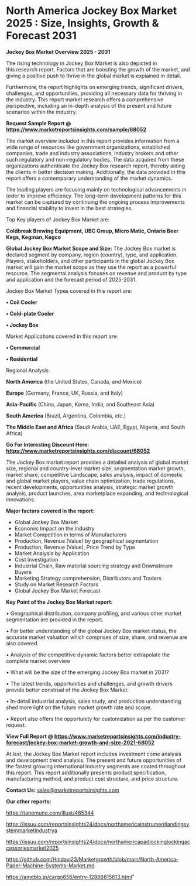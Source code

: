 # North America Jockey Box Market 2025 : Size, Insights, Growth & Forecast 2031

<Strong> Jockey Box Market Overview 2025 - 2031</strong>

The rising technology in Jockey Box Market is also depicted in this research report. Factors that are boosting the growth of the market, and giving a positive push to thrive in the global market is explained in detail.

Furthermore, the report highlights on emerging trends, significant drivers, challenges, and opportunities, providing all necessary data for thriving in the industry. This report market research offers a comprehensive perspective, including an in-depth analysis of the present and future scenarios within the industry.

<strong>Request Sample Report @ <a href=https://www.marketreportsinsights.com/sample/68052>https://www.marketreportsinsights.com/sample/68052</a></strong>

The market overview included in this report provides information from a wide range of resources like government organizations, established companies, trade and industry associations, industry brokers and other such regulatory and non-regulatory bodies. The data acquired from these organizations authenticate the Jockey Box research report, thereby aiding the clients in better decision making. Additionally, the data provided in this report offers a contemporary understanding of the market dynamics.

The leading players are focusing mainly on technological advancements in order to improve efficiency. The long-term development patterns for this market can be captured by continuing the ongoing process improvements and financial stability to invest in the best strategies.

Top Key players of Jockey Box Market are:

<strong>Coldbreak Brewing Equipment, UBC Group, Micro Matic, Ontario Beer Kegs, Kegman, Kegco</strong>

<strong><b>Global Jockey Box Market Scope and Size:</b></strong>
The Jockey Box market is declared segment by company, region (country), type, and application. Players, stakeholders, and other participants in the global Jockey Box market will gain the market scope as they use the report as a powerful resource. The segmental analysis focuses on revenue and product by type and application and the forecast period of 2025-2031.

Jockey Box Market Types covered in this report are:

<strong>• Coil Cooler

• Cold-plate Cooler

• Jockey Box</strong>

Market Applications covered in this report are:

<strong>• Commercial

• Residential</strong> 

Regional Analysis

<strong>North America</strong> (the United States, Canada, and Mexico)

<strong>Europe</strong> (Germany, France, UK, Russia, and Italy)

<strong>Asia-Pacific</strong> (China, Japan, Korea, India, and Southeast Asia)

<strong>South America</strong> (Brazil, Argentina, Colombia, etc.)

<strong>The Middle East and Africa</strong> (Saudi Arabia, UAE, Egypt, Nigeria, and South Africa)

<strong>Go For Interesting Discount Here: <a href=https://www.marketreportsinsights.com/discount/68052>https://www.marketreportsinsights.com/discount/68052</a></strong>

The Jockey Box market report provides a detailed analysis of global market size, regional and country-level market size, segmentation market growth, market share, competitive Landscape, sales analysis, impact of domestic and global market players, value chain optimization, trade regulations, recent developments, opportunities analysis, strategic market growth analysis, product launches, area marketplace expanding, and technological innovations.

<strong><b>Major factors covered in the report:</b></strong>
<ul>
  <li>Global Jockey Box Market </li>
  <li>Economic Impact on the Industry</li>
  <li>Market Competition in terms of Manufacturers</li>
  <li>Production, Revenue (Value) by geographical segmentation</li>
  <li>Production, Revenue (Value), Price Trend by Type</li>
  <li>Market Analysis by Application</li>
  <li>Cost Investigation</li>
  <li>Industrial Chain, Raw material sourcing strategy and Downstream Buyers</li>
  <li>Marketing Strategy comprehension, Distributors and Traders</li>
  <li>Study on Market Research Factors</li>
  <li>Global Jockey Box Market Forecast</li>
</ul>

<strong><b>Key Point of the Jockey Box Market report:</b></strong>

• Geographical distribution, company profiling, and various other market segmentation are provided in the report.

• For better understanding of the global Jockey Box market status, the accurate market valuation which comprises of size, share, and revenue are also covered.

• Analysis of the competitive dynamic factors better extrapolate the complete market overview

• What will be the size of the emerging Jockey Box market in 2031?

• The latest trends, opportunities and challenges, and growth drivers provide better construal of the Jockey Box Market.

• In-detail industrial analysis, sales study, and production understanding shed more light on the future market growth rate and scope.

• Report also offers the opportunity for customization as per the customer request.

<strong><b>View Full Report @ <a href=https://www.marketreportsinsights.com/industry-forecast/jockey-box-market-growth-and-size-2021-68052>https://www.marketreportsinsights.com/industry-forecast/jockey-box-market-growth-and-size-2021-68052</a></b></strong>


At last, the Jockey Box Market report includes investment come analysis and development trend analysis. The present and future opportunities of the fastest growing international industry segments are coated throughout this report. This report additionally presents product specification, manufacturing method, and product cost structure, and price structure.

<strong>Contact Us:</strong>
sales@marketreportsinsights.com

<strong>Our other reports:</strong>

<a href=https://tanomuno.com/illust/465344>https://tanomuno.com/illust/465344</a>

<a href=https://issuu.com/reportsinsights24/docs/northamericainstrumentlandingsystemmarketindustrya>https://issuu.com/reportsinsights24/docs/northamericainstrumentlandingsystemmarketindustrya</a>

<a href=https://issuu.com/reportsinsights24/docs/northamericapadlockinglockingaccessoriesmarket2025>https://issuu.com/reportsinsights24/docs/northamericapadlockinglockingaccessoriesmarket2025</a>

<a href=https://github.com/Hindavi23/Marketgrowth/blob/main/North-America-Paper-Machine-Systems-Market.md>https://github.com/Hindavi23/Marketgrowth/blob/main/North-America-Paper-Machine-Systems-Market.md</a>

<a href=https://ameblo.jp/cargo656/entry-12886815613.html>https://ameblo.jp/cargo656/entry-12886815613.html</a>"
